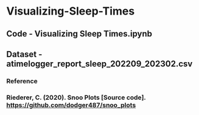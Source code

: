 # Visualizing-Sleep-Times

## Code - Visualizing Sleep Times.ipynb
## Dataset - atimelogger_report_sleep_202209_202302.csv


### Reference
### Riederer, C. (2020). Snoo Plots [Source code]. https://github.com/dodger487/snoo_plots
